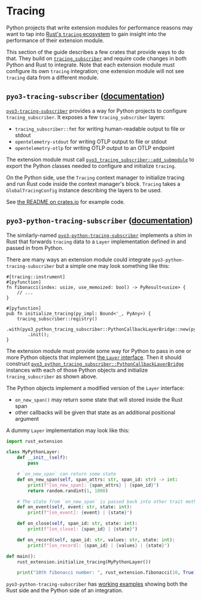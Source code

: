 # Tracing

Python projects that write extension modules for performance reasons may want to
tap into [Rust's `tracing` ecosystem] to gain insight into the performance of
their extension module.

This section of the guide describes a few crates that provide ways to do that.
They build on [`tracing_subscriber`][tracing-subscriber] and require code changes in both Python and Rust to integrate.
Note that each extension module must configure its own `tracing` integration; one extension module will not see `tracing` data from a different module.

## `pyo3-tracing-subscriber` ([documentation][pyo3-tracing-subscriber-docs])

[`pyo3-tracing-subscriber`][pyo3-tracing-subscriber] provides a way for Python projects to configure `tracing_subscriber`.
It exposes a few `tracing_subscriber` layers:

- `tracing_subscriber::fmt` for writing human-readable output to file or stdout
- `opentelemetry-stdout` for writing OTLP output to file or stdout
- `opentelemetry-otlp` for writing OTLP output to an OTLP endpoint

The extension module must call [`pyo3_tracing_subscriber::add_submodule`][add-submodule]
to export the Python classes needed to configure and initialize `tracing`.

On the Python side, use the `Tracing` context manager to initialize tracing and
run Rust code inside the context manager's block. `Tracing` takes a
`GlobalTracingConfig` instance describing the layers to be used.

See [the README on crates.io][pyo3-tracing-subscriber]
for example code.

## `pyo3-python-tracing-subscriber` ([documentation][pyo3-python-tracing-subscriber-docs])

The similarly-named [`pyo3-python-tracing-subscriber`][pyo3-python-tracing-subscriber]
implements a shim in Rust that forwards `tracing` data to a `Layer`
implementation defined in and passed in from Python.

There are many ways an extension module could integrate `pyo3-python-tracing-subscriber`
but a simple one may look something like this:

```rust,no_run
#[tracing::instrument]
#[pyfunction]
fn fibonacci(index: usize, use_memoized: bool) -> PyResult<usize> {
    // ...
}

#[pyfunction]
pub fn initialize_tracing(py_impl: Bound<'_, PyAny>) {
    tracing_subscriber::registry()
        .with(pyo3_python_tracing_subscriber::PythonCallbackLayerBridge::new(py_impl))
        .init();
}
```

The extension module must provide some way for Python to pass in one or more Python objects that implement [the `Layer` interface].
Then it should construct [`pyo3_python_tracing_subscriber::PythonCallbackLayerBridge`][PythonCallbackLayerBridge] instances with each of those Python objects and initialize `tracing_subscriber` as shown above.

The Python objects implement a modified version of the `Layer` interface:

- `on_new_span()` may return some state that will stored inside the Rust span
- other callbacks will be given that state as an additional positional argument

A dummy `Layer` implementation may look like this:

```python
import rust_extension

class MyPythonLayer:
    def __init__(self):
        pass

    # `on_new_span` can return some state
    def on_new_span(self, span_attrs: str, span_id: str) -> int:
        print(f"[on_new_span]: {span_attrs} | {span_id}")
        return random.randint(1, 1000)

    # The state from `on_new_span` is passed back into other trait methods
    def on_event(self, event: str, state: int):
        print(f"[on_event]: {event} | {state}")

    def on_close(self, span_id: str, state: int):
        print(f"[on_close]: {span_id} | {state}")

    def on_record(self, span_id: str, values: str, state: int):
        print(f"[on_record]: {span_id} | {values} | {state}")

def main():
    rust_extension.initialize_tracing(MyPythonLayer())

    print("10th fibonacci number: ", rust_extension.fibonacci(10, True))
```

`pyo3-python-tracing-subscriber` has [working examples]
showing both the Rust side and the Python side of an integration.

[pyo3-tracing-subscriber]: https://crates.io/crates/pyo3-tracing-subscriber
[pyo3-tracing-subscriber-docs]: https://docs.rs/pyo3-tracing-subscriber
[add-submodule]: https://docs.rs/pyo3-tracing-subscriber/*/pyo3_tracing_subscriber/fn.add_submodule.html

[pyo3-python-tracing-subscriber]: https://crates.io/crates/pyo3-python-tracing-subscriber
[pyo3-python-tracing-subscriber-docs]: https://docs.rs/pyo3-python-tracing-subscriber
[PythonCallbackLayerBridge]: https://docs.rs/pyo3-python-tracing-subscriber/*/pyo3_python_tracing_subscriber/struct.PythonCallbackLayerBridge.html
[working examples]: https://github.com/getsentry/pyo3-python-tracing-subscriber/tree/main/demo

[Rust's `tracing` ecosystem]: https://crates.io/crates/tracing
[tracing-subscriber]: https://docs.rs/tracing-subscriber/*/tracing_subscriber/
[the `Layer` interface]: https://docs.rs/tracing-subscriber/*/tracing_subscriber/layer/trait.Layer.html
